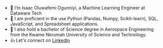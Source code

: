 - 👋 I’m Isaac Oluwafemi Ogunniyi, a Machine Learning Engineer at Dataware Tech
- 👀 I am proficient in the use Python (Pandas, Numpy, Scikit-learn), SQL, JavaScript, and Spreadsheet applications.
- 🌱 I also hold a bachelor of Science degree in Aerospace Engineering from the Kwame Nkrumah University of Science and Technology.
- :+1: Let's connect on [LinkedIn](https://linkedin.com/in/isaac-oluwafemi-ogunniyi)

<!---
experienced-amateur/experienced-amateur is a ✨ special ✨ repository because its `README.md` (this file) appears on your GitHub profile.
You can click the Preview link to take a look at your changes.
--->
